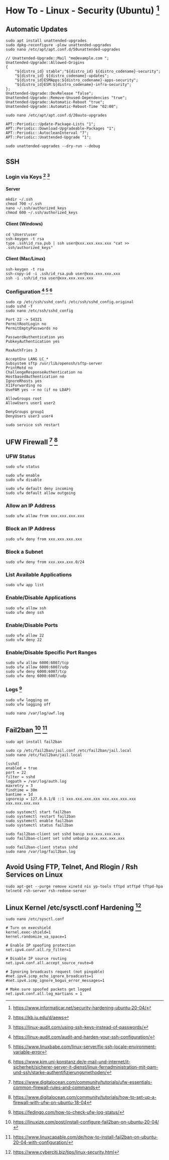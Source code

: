 # How To - Linux - Security (Ubuntu) [^12]

## Automatic Updates

```
sudo apt install unattended-upgrades
sudo dpkg-reconfigure -plow unattended-upgrades
sudo nano /etc/apt/apt.conf.d/50unattended-upgrades
```

```
// Unattended-Upgrade::Mail "me@example.com ";
Unattended-Upgrade::Allowed-Origins
{
    "${distro_id} stable";"${distro_id} ${distro_codename}-security";
    "${distro_id} ${distro_codename}-updates";
    "${distro_id}ESMApps:${distro_codename}-apps-security";
    "${distro_id}ESM:${distro_codename}-infra-security";
};
Unattended-Upgrade::DevRelease "false";
Unattended-Upgrade::Remove-Unused-Dependencies "true";
Unattended-Upgrade::Automatic-Reboot "true";
Unattended-Upgrade::Automatic-Reboot-Time "02:00";
```

```
sudo nano /etc/apt/apt.conf.d/20auto-upgrades
```

```
APT::Periodic::Update-Package-Lists "1";
APT::Periodic::Download-Upgradeable-Packages "1";
APT::Periodic::AutocleanInterval "7";
APT::Periodic::Unattended-Upgrade "1";
```

```
sudo unattended-upgrades --dry-run --debug
```

## SSH 

### Login via Keys [^1] [^2]

#### Server

```
mkdir ~/.ssh
chmod 700 ~/.ssh
nano ~/.ssh/authorized_keys
chmod 600 ~/.ssh/authorized_keys
```

#### Client (Windows)

```
cd \Users\user
ssh-keygen -t rsa
type .ssh\id_rsa.pub | ssh user@xxx.xxx.xxx.xxx "cat >> .ssh/authorized_keys"
```

#### Client (Mac/Linux)

```
ssh-keygen -t rsa
ssh-copy-id -i .ssh/id_rsa.pub user@xxx.xxx.xxx.xxx
ssh -i .ssh/id_rsa user@xxx.xxx.xxx.xxx
```

### Configuration [^8] [^9] [^10]

```
sudo cp /etc/ssh/sshd_confi /etc/ssh/sshd_config.original
sudo sshd -T
sudo nano /etc/ssh/sshd_config
```

```
Port 22 -> 54321
PermitRootLogin no
PermitEmptyPasswords no

PasswordAuthentication yes
PubkeyAuthentication yes

MaxAuthTries 3

AcceptEnv LANG LC_*
Subsystem sftp /usr/lib/openssh/sftp-server
PrintMotd no
ChallengeResponseAuthentication no
HostbasedAuthentication no
IgnoreRhosts yes
X11Forwarding no
UsePAM yes -> no (if no LDAP)

AllowGroups root
AllowUsers user1 user2

DenyGroups group1
DenyUsers user3 user4
```

```
sudo service ssh restart
```

## UFW Firewall [^3] [^4]

### UFW Status
```
sudo ufw status
```

```
sudo ufw enable
sudo ufw disable
```

```
sudo ufw default deny incoming
sudo ufw default allow outgoing
```

### Allow an IP Address

```
sudo ufw allow from xxx.xxx.xxx.xxx
```

### Block an IP Address

```
sudo ufw deny from xxx.xxx.xxx.xxx
```

### Block a Subnet

```
sudo ufw deny from xxx.xxx.xxx.0/24
```

### List Available Applications

```
sudo ufw app list
```

### Enable/Disable Applications

```
sudo ufw allow ssh
sudo ufw deny ssh
```

### Enable/Disable Ports

```
sudo ufw allow 22
sudo ufw deny 22
```

### Enable/Disable Specific Port Ranges

```
sudo ufw allow 6000:6007/tcp
sudo ufw allow 6000:6007/udp
sudo ufw deny 6000:6007/tcp
sudo ufw deny 6000:6007/udp
```

### Logs [^5]

```
sudo ufw logging on
sudo ufw logging off
```

```
sudo nano /var/log/uwf.log
```

## Fail2ban [^6] [^7]

```
sudo apt install fail2ban
```

```
sudo cp /etc/fail2ban/jail.conf /etc/fail2ban/jail.local
sudo nano /etc/fail2ban/jail.local
```

```
[sshd]
enabled = true
port = 22
filter = sshd
logpath = /var/log/auth.log
maxretry = 3
findtime = 30m
bantime = 1d
ignoreip = 127.0.0.1/8 ::1 xxx.xxx.xxx.xxx xxx.xxx.xxx.xxx xxx.xxx.xxx.xxx
```

```
sudo systemctl start fail2ban
sudo systemctl restart fail2ban
sudo systemctl enable fail2ban
sudo systemctl status fail2ban
```

```
sudo fail2ban-client set sshd banip xxx.xxx.xxx.xxx
sudo fail2ban-client set sshd unbanip xxx.xxx.xxx.xxx
```

```
sudo fail2ban-client status sshd
sudo nano /var/log/fail2ban.log
```

## Avoid Using FTP, Telnet, And Rlogin / Rsh Services on Linux

```
sudo apt-get --purge remove xinetd nis yp-tools tftpd atftpd tftpd-hpa telnetd rsh-server rsh-redone-server
```

## Linux Kernel /etc/sysctl.conf Hardening [^11]

```
sudo nano /etc/sysctl.conf
```

```
# Turn on execshield
kernel.exec-shield=1
kernel.randomize_va_space=1

# Enable IP spoofing protection
net.ipv4.conf.all.rp_filter=1

# Disable IP source routing
net.ipv4.conf.all.accept_source_route=0

# Ignoring broadcasts request (not pingable)
#net.ipv4.icmp_echo_ignore_broadcasts=1
#net.ipv4.icmp_ignore_bogus_error_messages=1

# Make sure spoofed packets get logged
net.ipv4.conf.all.log_martians = 1
```

[^1]: https://kb.iu.edu/d/aews
[^2]: https://linux-audit.com/using-ssh-keys-instead-of-passwords/
[^3]: https://www.digitalocean.com/community/tutorials/ufw-essentials-common-firewall-rules-and-commands
[^4]: https://www.digitalocean.com/community/tutorials/how-to-set-up-a-firewall-with-ufw-on-ubuntu-18-04
[^5]: https://fedingo.com/how-to-check-ufw-log-status/
[^6]: https://linuxize.com/post/install-configure-fail2ban-on-ubuntu-20-04/
[^7]: https://www.linuxcapable.com/de/how-to-install-fail2ban-on-ubuntu-20-04-with-configuration/
[^8]: https://linux-audit.com/audit-and-harden-your-ssh-configuration/
[^9]: https://www.linuxbabe.com/linux-server/fix-ssh-locale-environment-variable-error
[^10]: https://www.kim.uni-konstanz.de/e-mail-und-internet/it-sicherheit/sicherer-server-it-dienst/linux-fernadministration-mit-pam-und-ssh/starke-authentifizierungsmethoden/
[^11]: https://www.cyberciti.biz/tips/linux-security.html
[^12]: https://www.informaticar.net/security-hardening-ubuntu-20-04/